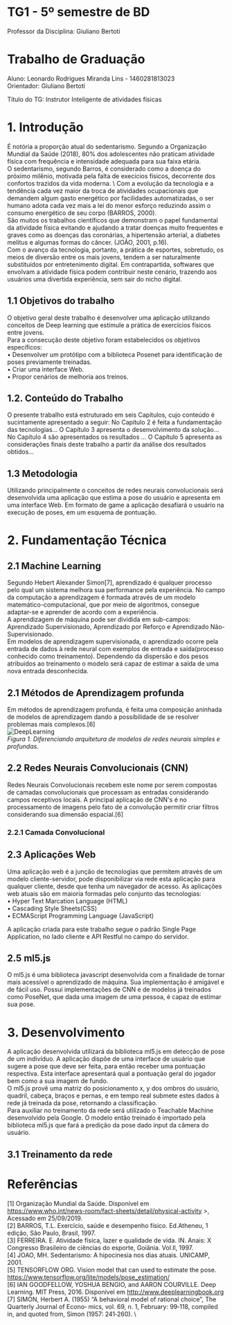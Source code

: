 # TG1 - 5º semestre de BD

 

Professor da Disciplina: Giuliano Bertoti 

 

# Trabalho de Graduação

 

Aluno: Leonardo Rodrigues Miranda Lins - 1460281813023 \
Orientador: Giuliano Bertoti

 

Título do TG: Instrutor Inteligente de atividades físicas

# 1. Introdução

 É notória a proporção atual do sedentarismo. Segundo a Organização Mundial da Saúde (2018), 80% dos adolescentes não praticam atividade física com frequência e intensidade adequada para sua faixa etária. \
 O sedentarismo, segundo Barros, é considerado como a doença do próximo milênio, motivada pela falta de execícios físicos, decorrente dos confortos trazidos da vida moderna. \ 
 Com a evolução da tecnologia e a tendência cada vez maior da troca de atividades ocupacionais que demandem algum gasto energético por facilidades automatizadas, o ser humano adota cada vez mais a lei do menor esforço reduzindo assim o consumo energético de seu corpo (BARROS, 2000). \
 São muitos os trabalhos científicos que demonstram o papel fundamental da atividade física evitando e ajudando a tratar doenças muito frequentes e graves como as doenças das coronárias, a hipertensão arterial, a diabetes melitus e algumas formas do câncer. (JOÃO, 2001, p.16). \
 Com o avanço da tecnologia, portanto, a prática de esportes, sobretudo, os meios de diversão entre os mais jovens, tendem a ser naturalmente substituídos por entretenimento digital. Em contrapartida, softwares que envolvam a atividade física podem contribuir neste cenário, trazendo aos usuários uma divertida experiência, sem sair do nicho digital.


## 1.1 Objetivos do trabalho

O objetivo geral deste trabalho é desenvolver uma aplicação utilizando conceitos de Deep learning que estimule a prática de exercícios físicos entre jovens.
\
Para a consecução deste objetivo foram estabelecidos os objetivos específicos: \
• Desenvolver um protótipo com a biblioteca Posenet para identificação de poses previamente treinadas. \
• Criar uma interface Web. \
• Propor cenários de melhoria aos treinos. 

## 1.2. Conteúdo do Trabalho

O presente trabalho está estruturado em seis Capítulos, cujo conteúdo é sucintamente apresentado a seguir:
No Capítulo 2 é feita a fundamentação das tecnologias...
O Capítulo 3 apresenta o desenvolvimento da solução...
No Capítulo 4 são apresentados os resultados ...
O Capítulo 5 apresenta as considerações finais  deste trabalho a partir da análise dos resultados obtidos...

## 1.3 Metodologia

Utilizando principalmente o conceitos de redes neurais convolucionais será desenvolvida uma aplicação que estima a pose do usuário e apresenta em uma interface Web. Em formato de game a aplicação desafiará o usuário na execução de poses, em um esquema de pontuação.

# 2. Fundamentação Técnica


## 2.1 Machine Learning
 Segundo Hebert Alexander Simon[7], aprendizado é qualquer processo pelo qual um sistema melhora sua performance pela experiência. No campo da computação a aprendizagem é formada através de um modelo matemático-computacional, que por meio de algoritmos, consegue adaptar-se e aprender de acordo com a experiência.\
 A aprendizagem de máquina pode ser dividida em sub-campos: Aprendizado Supervisionado, Aprendizado por Reforço e Aprendizado Não-Supervisionado.\
 Em modelos de aprendizagem supervisionada, o aprendizado ocorre pela entrada de dados à rede neural com exemplos de entrada e saída(processo conhecido como treinamento). Dependendo da dispersão e dos pesos atribuidos ao treinamento o modelo será capaz de estimar a saída de uma nova entrada desconhecida.  
## 2.1 Métodos de Aprendizagem profunda
 Em métodos de aprendizagem profunda, é feita uma composição aninhada de modelos de aprendizagem dando a possibilidade de se resolver problemas mais complexos.[6] \
 ![DeepLearning](https://www.institutodeengenharia.org.br/site/wp-content/uploads/2019/04/2.png) \
     _Figura 1. Diferenciando arquitetura de modelos de redes neurais simples e profundas._ 
     
## 2.2 Redes Neurais Convolucionais (CNN)
  Redes Neurais Convolucionais recebem este nome por serem compostas de camadas convolucionais que processam as entradas considerando campos receptivos locais.  A principal aplicação de CNN's é no processamento de imagens pelo fato de a convolução permitir criar filtros considerando sua dimensão espacial.[6] 
  ### 2.2.1 Camada Convolucional
   
## 2.3 Aplicações Web
  Uma aplicação web é a junção de tecnologias que permitem através de um modelo cliente-servidor, pode disponibilizar via rede esta aplicação para qualquer cliente, desde que tenha um navegador de acesso. As aplicações web atuais são em maioria formadas pelo conjunto das tecnologias: \
  • Hyper Text Marcation Language (HTML) \
  • Cascading Style Sheets(CSS) \
  • ECMAScript Programming Language (JavaScript) 
  
  A aplicação criada para este trabalho segue o padrão Single Page Application, no lado cliente e API Restful no campo do servidor.

## 2.5 ml5.js

 O ml5.js é uma biblioteca javascript desenvolvida com a finalidade de tornar mais acessível o aprendizado de máquina. Sua implementação é amigável e de fácil uso. Possui implementações de CNN e de modelos já treinados como PoseNet, que dada uma imagem de uma pessoa, é capaz de estimar sua pose.   
 
 # 3. Desenvolvimento
 
  A aplicação desenvolvida utilizará da biblioteca ml5.js em detecção de pose de um indivíduo. A aplicação dispõe de uma interface de usuário que sugere a pose que deve ser feita, para então receber uma pontuação respectiva. Esta interface apresentará qual a pontuação geral do jogador bem como a sua imagem de fundo. \
  O ml5.js provê uma matriz do posicionamento x, y dos ombros do usuário, quadril, cabeça, braços e pernas, e em tempo real submete estes dados à rede já treinada da pose, retornando a classificação. \
  Para auxiliar no treinamento da rede será utilizado o Teachable Machine desenvolvido pela Google. O modelo então treinado é importado pela biblioteca ml5.js que fará a predição da pose dado input da câmera do usuário.
  
  ## 3.1 Treinamento da rede
   
  
# Referências

[1] Organização Mundial da Saúde. Disponível em https://www.who.int/news-room/fact-sheets/detail/physical-activity >, Acessado em 25/09/2019. \
[2] BARROS, T.L. Exercício, saúde e desempenho físico. Ed.Atheneu, 1 edição, São Paulo, Brasil, 1997. \
[3] FERREIRA. E. Atividade física, lazer e qualidade de vida. IN. Anais: X Congresso Brasileiro de ciências do esporte, Goiãnia. Vol.ll, 1997. \
[4] JOAO, MH. Sedentarismo: A hipocinesia nos dias atuais. UNICAMP, 2001. \
[5] TENSORFLOW ORG. Vision model that can used to estimate the pose. https://www.tensorflow.org/lite/models/pose_estimation/ \
[6] IAN GOODFELLOW, YOSHUA BENGIO, and AARON COURVILLE. Deep Learning. MIT Press, 2016. Disponível em http://www.deeplearningbook.org
[7] SIMON, Herbert A. (1955) “A behavioral model of rational choice”, The Quarterly Journal of Econo‑
mics, vol. 69, n. 1, February: 99‑118, compiled in, and quoted from, Simon (1957: 241‑260). \
